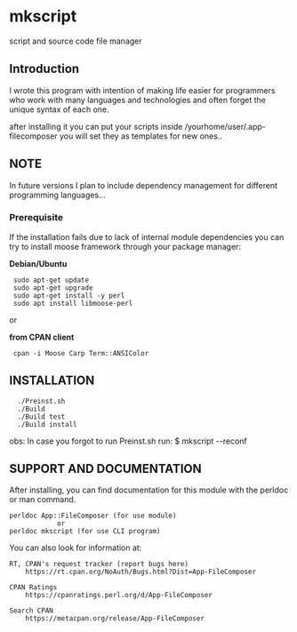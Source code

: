 # mkscript
script and source code file manager

## Introduction

I wrote this program with intention of making life easier for programmers 
who work with many languages and technologies and often forget the
unique syntax of each one.

after installing it you can put your scripts inside /yourhome/user/.app-filecomposer
you will set they as templates for new ones..

## NOTE
In future versions I plan to include dependency management for 
different programming languages...

### Prerequisite

If the installation fails due to lack of internal module dependencies
you can try to install moose framework through your package manager:

**Debian/Ubuntu** 
~~~shell
 sudo apt-get update
 sudo apt-get upgrade
 sudo apt-get install -y perl
 sudo apt install libmoose-perl
~~~	

or 

**from CPAN client**
~~~ shell
 cpan -i Moose Carp Term::ANSIColor
~~~

## INSTALLATION
~~~ shell 
  ./Preinst.sh
  ./Build
  ./Build test
  ./Build install
~~~

obs: 
In case you forgot to run Preinst.sh run:
$ mkscript --reconf 

## SUPPORT AND DOCUMENTATION

After installing, you can find documentation for this module with the
perldoc or man command.

    perldoc App::FileComposer (for use module)
                or
    perldoc mkscript (for use CLI program)



You can also look for information at:

    RT, CPAN's request tracker (report bugs here)
        https://rt.cpan.org/NoAuth/Bugs.html?Dist=App-FileComposer

    CPAN Ratings
        https://cpanratings.perl.org/d/App-FileComposer

    Search CPAN
        https://metacpan.org/release/App-FileComposer
	

